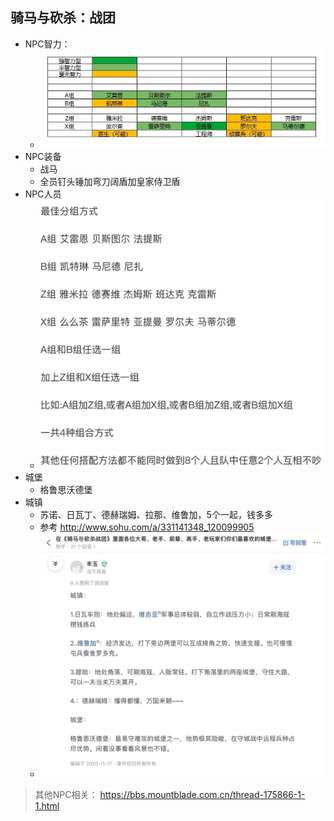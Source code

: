 

## 骑马与砍杀：战团

* NPC智力：
  * ![](骑马与砍杀：战团.img/NPC智力.jpg)
* NPC装备
  * 战马
  * 全员钉头锤加弯刀阔盾加皇家侍卫盾
* NPC人员
  * ![](骑马与砍杀：战团.img/NPC人员.jpg)
* 城堡
  * 格鲁思沃德堡
* 城镇
  * 苏诺、日瓦丁、德赫瑞姆、拉那、维鲁加，5个一起，钱多多
  * 参考  <http://www.sohu.com/a/331141348_120099905>
  * ![](骑马与砍杀：战团.img/城镇.jpg)

> 其他NPC相关： <https://bbs.mountblade.com.cn/thread-175866-1-1.html>